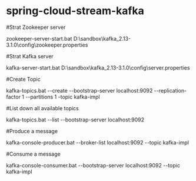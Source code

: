 # spring-cloud-stream-kafka

#Strat Zookeeper server

zookeeper-server-start.bat D:\sandbox\kafka_2.13-3.1.0\config\zookeeper.properties

#Strat Kafka server

kafka-server-start.bat D:\sandbox\kafka_2.13-3.1.0\config\server.properties

#Create Topic

kafka-topics.bat --create --bootstrap-server localhost:9092 --replication-factor 1 --partitions 1 -topic kafka-impl

#List down all available topics

kafka-topics.bat --list --bootstrap-server localhost:9092

#Produce a message

kafka-console-producer.bat --broker-list localhost:9092 --topic kafka-impl

#Consume a message

kafka-console-consumer.bat --bootstrap-server localhost:9092 --topic kafka-impl
